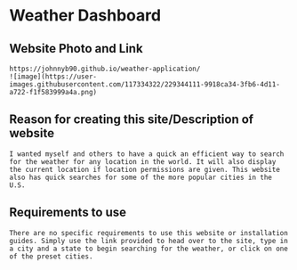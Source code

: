 # Weather Dashboard

## Website Photo and Link
```
https://johnnyb90.github.io/weather-application/
![image](https://user-images.githubusercontent.com/117334322/229344111-9918ca34-3fb6-4d11-a722-f1f583999a4a.png)

```

## Reason for creating this site/Description of website

```
I wanted myself and others to have a quick an efficient way to search for the weather for any location in the world. It will also display the current location if location permissions are given. This website also has quick searches for some of the more popular cities in the U.S.
```


## Requirements to use

```
There are no specific requirements to use this website or installation guides. Simply use the link provided to head over to the site, type in a city and a state to begin searching for the weather, or click on one of the preset cities.
```
